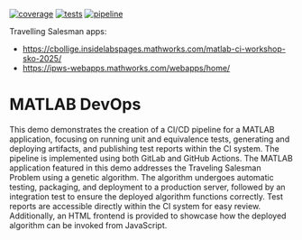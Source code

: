 [![coverage](https://cbollige.insidelabspages.mathworks.com/matlab-ci-workshop-sko-2025/coverageBadge.svg)](https://cbollige.insidelabspages.mathworks.com/matlab-ci-workshop-sko-2025/code-coverage/coverage.html)
[![tests](https://cbollige.insidelabspages.mathworks.com/matlab-ci-workshop-sko-2025/testBadge.svg)](https://cbollige.insidelabspages.mathworks.com/matlab-ci-workshop-sko-2025/test-reports/test-results.html)
[![pipeline](https://insidelabs-git.mathworks.com/cbollige/matlab-ci-workshop-sko-2025/badges/main/pipeline.svg)](https://insidelabs-git.mathworks.com/cbollige/matlab-ci-workshop-sko-2025/-/commits/main)

Travelling Salesman apps: 
- <https://cbollige.insidelabspages.mathworks.com/matlab-ci-workshop-sko-2025/>
- <https://ipws-webapps.mathworks.com/webapps/home/>

# MATLAB DevOps

This demo demonstrates the creation of a CI/CD pipeline for a MATLAB application, 
focusing on running unit and equivalence tests, generating and deploying artifacts, 
and publishing test reports within the CI system. 
The pipeline is implemented using both GitLab and GitHub Actions.
The MATLAB application featured in this demo addresses the Traveling Salesman 
Problem using a genetic algorithm. The algorithm undergoes automatic testing, 
packaging, and deployment to a production server, followed by an integration 
test to ensure the deployed algorithm functions correctly. Test reports are 
accessible directly within the CI system for easy review. 
Additionally, an HTML frontend is provided to showcase how the deployed 
algorithm can be invoked from JavaScript.